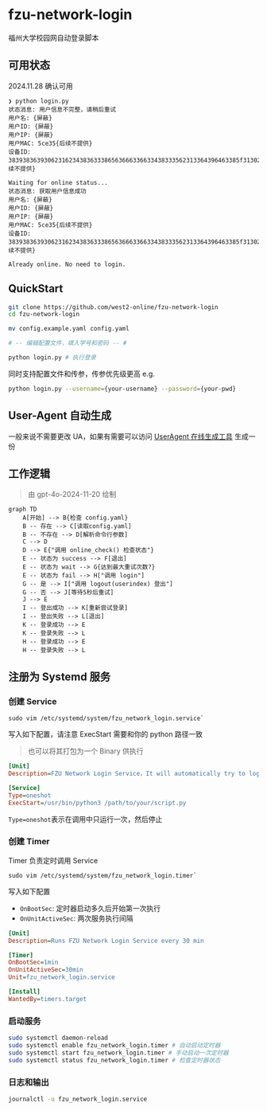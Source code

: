 # fzu-network-login

福州大学校园网自动登录脚本

## 可用状态

2024.11.28 确认可用

```text
❯ python login.py
状态消息: 用户信息不完整，请稍后重试
用户名: {屏蔽}
用户ID: {屏蔽}
用户IP: {屏蔽}
用户MAC: 5ce35{后续不提供}
设备ID: 38393836393062316234383633386563666336633438333562313364396463385f31302e3133322{后续不提供}

Waiting for online status...
状态消息: 获取用户信息成功
用户名: {屏蔽}
用户ID: {屏蔽}
用户IP: {屏蔽}
用户MAC: 5ce35{后续不提供}
设备ID: 38393836393062316234383633386563666336633438333562313364396463385f31302e3133322{后续不提供}

Already online. No need to login.
```

## QuickStart

```bash
git clone https://github.com/west2-online/fzu-network-login
cd fzu-network-login

mv config.example.yaml config.yaml

# -- 编辑配置文件，填入学号和密码 -- #

python login.py # 执行登录
```

同时支持配置文件和传参，传参优先级更高 e.g.

```bash
python login.py --username={your-username} --password={your-pwd}
```

## User-Agent 自动生成

一般来说不需要更改 UA，如果有需要可以访问 [UserAgent 在线生成工具](https://gongjux.com/userAgentGenerator/) 生成一份

## 工作逻辑

> 由 gpt-4o-2024-11-20 绘制

```mermaid
graph TD
    A[开始] --> B{检查 config.yaml}
    B -- 存在 --> C[读取config.yaml]
    B -- 不存在 --> D[解析命令行参数]
    C --> D
    D --> E{"调用 online_check() 检查状态"}
    E -- 状态为 success --> F[退出]
    E -- 状态为 wait --> G{达到最大重试次数?}
    E -- 状态为 fail --> H["调用 login"]
    G -- 是 --> I["调用 logout(userindex) 登出"]
    G -- 否 --> J[等待5秒后重试]
    J --> E
    I -- 登出成功 --> K[重新尝试登录]
    I -- 登出失败 --> L[退出]
    K -- 登录成功 --> E
    K -- 登录失败 --> L
    H -- 登录成功 --> E
    H -- 登录失败 --> L
```

## 注册为 Systemd 服务

### 创建 Service

```
sudo vim /etc/systemd/system/fzu_network_login.service`
```

写入如下配置，请注意 ExecStart 需要和你的 python 路径一致

> 也可以将其打包为一个 Binary 供执行

```ini
[Unit]
Description=FZU Network Login Service，It will automatically try to login if it is offline

[Service]
Type=oneshot
ExecStart=/usr/bin/python3 /path/to/your/script.py
```

`Type=oneshot`表示在调用中只运行一次，然后停止

### 创建 Timer

Timer 负责定时调用 Service

```
sudo vim /etc/systemd/system/fzu_network_login.timer`
```

写入如下配置

- `OnBootSec`: 定时器启动多久后开始第一次执行
- `OnUnitActiveSec`: 两次服务执行间隔

```ini
[Unit]
Description=Runs FZU Network Login Service every 30 min

[Timer]
OnBootSec=1min
OnUnitActiveSec=30min
Unit=fzu_network_login.service

[Install]
WantedBy=timers.target
```

### 启动服务

```bash
sudo systemctl daemon-reload
sudo systemctl enable fzu_network_login.timer # 自动启动定时器
sudo systemctl start fzu_network_login.timer # 手动启动一次定时器
sudo systemctl status fzu_network_login.timer # 检查定时器状态
```

### 日志和输出

```bash
journalctl -u fzu_network_login.service
```
